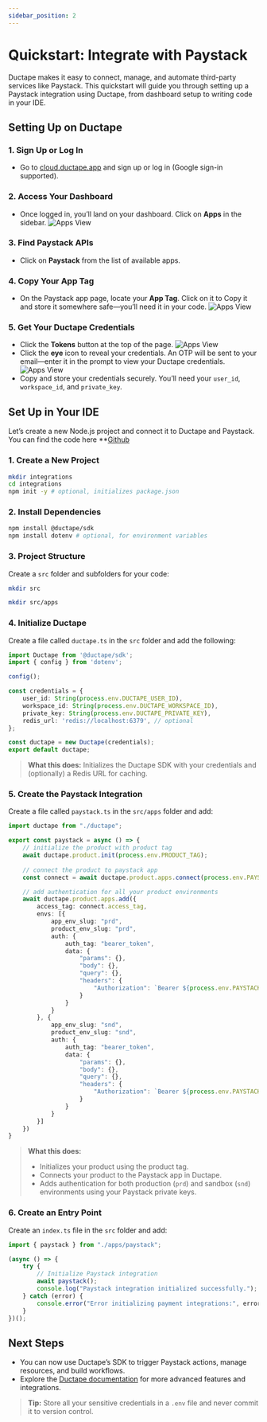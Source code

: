 ```yaml
---
sidebar_position: 2
---
```


# Quickstart: Integrate with Paystack

Ductape makes it easy to connect, manage, and automate third-party services like Paystack. This quickstart will guide you through setting up a Paystack integration using Ductape, from dashboard setup to writing code in your IDE.

## Setting Up on Ductape

### 1. **Sign Up or Log In**
   - Go to [cloud.ductape.app](https://cloud.ductape.app/auth/login) and sign up or log in (Google sign-in supported).

### 2. **Access Your Dashboard**
   - Once logged in, you’ll land on your dashboard. Click on **Apps** in the sidebar.
   ![Apps View](/img/dashboard-paystack.png)

### 3. **Find Paystack APIs**
   - Click on **Paystack** from the list of available apps.

### 4. **Copy Your App Tag**
   - On the Paystack app page, locate your **App Tag**. Click on it to Copy it and store it somewhere safe—you’ll need it in your code.
   ![Apps View](/img/app-tag.png)

### 5. **Get Your Ductape Credentials**
   - Click the **Tokens** button at the top of the page.
   ![Apps View](/img/tokens.png)
   - Click the **eye** icon to reveal your credentials. An OTP will be sent to your email—enter it in the prompt to view your Ductape credentials.
   ![Apps View](/img/tokens-otp.png)
   - Copy and store your credentials securely. You’ll need your `user_id`, `workspace_id`, and `private_key`.



## Set Up in Your IDE

Let’s create a new Node.js project and connect it to Ductape and Paystack. You can find the code here **[Github](https://github.com/Ductape-LLC/integrations-demo)

### 1. **Create a New Project**

```bash
mkdir integrations
cd integrations
npm init -y # optional, initializes package.json
```

### 2. **Install Dependencies**

```bash
npm install @ductape/sdk
npm install dotenv # optional, for environment variables
```

### 3. **Project Structure**

Create a `src` folder and subfolders for your code:

```bash
mkdir src

mkdir src/apps
```

### 4. **Initialize Ductape**

Create a file called `ductape.ts` in the `src` folder and add the following:

```typescript
import Ductape from '@ductape/sdk';
import { config } from 'dotenv';

config();

const credentials = {
    user_id: String(process.env.DUCTAPE_USER_ID),
    workspace_id: String(process.env.DUCTAPE_WORKSPACE_ID),
    private_key: String(process.env.DUCTAPE_PRIVATE_KEY),
    redis_url: 'redis://localhost:6379', // optional
};

const ductape = new Ductape(credentials);
export default ductape;
```

> **What this does:** Initializes the Ductape SDK with your credentials and (optionally) a Redis URL for caching.

### 5. **Create the Paystack Integration**

Create a file called `paystack.ts` in the `src/apps` folder and add:

```typescript
import ductape from "./ductape";

export const paystack = async () => {
    // initialize the product with product tag
    await ductape.product.init(process.env.PRODUCT_TAG);
    
    // connect the product to paystack app
    const connect = await ductape.product.apps.connect(process.env.PAYSTACK_APP_TAG);

    // add authentication for all your product environments
    await ductape.product.apps.add({
        access_tag: connect.access_tag,
        envs: [{
            app_env_slug: "prd",
            product_env_slug: "prd",
            auth: {
                auth_tag: "bearer_token",
                data: {
                    "params": {},
                    "body": {},
                    "query": {},
                    "headers": {
                        "Authorization": `Bearer ${process.env.PAYSTACK_PRIVATE_KEY_PRD}`,
                    }
                }
            }
        }, {
            app_env_slug: "snd",
            product_env_slug: "snd",
            auth: {
                auth_tag: "bearer_token",
                data: {
                    "params": {},
                    "body": {},
                    "query": {},
                    "headers": {
                        "Authorization": `Bearer ${process.env.PAYSTACK_PRIVATE_KEY_SND}`,
                    }
                }
            }
        }]
    })
}   
```

> **What this does:**
> - Initializes your product using the product tag.
> - Connects your product to the Paystack app in Ductape.
> - Adds authentication for both production (`prd`) and sandbox (`snd`) environments using your Paystack private keys.

### 6. **Create an Entry Point**

Create an `index.ts` file in the `src` folder and add:

```typescript
import { paystack } from "./apps/paystack";

(async () => {
    try {
        // Initialize Paystack integration
        await paystack();
        console.log("Paystack integration initialized successfully.");
    } catch (error) {
        console.error("Error initializing payment integrations:", error);
    }
})();
```

## **Next Steps**
- You can now use Ductape’s SDK to trigger Paystack actions, manage resources, and build workflows.
- Explore the [Ductape documentation](https://docs.ductape.app/) for more advanced features and integrations.

> **Tip:** Store all your sensitive credentials in a `.env` file and never commit it to version control.